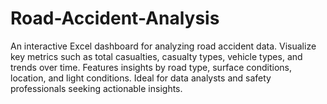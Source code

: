 # Road-Accident-Analysis
An interactive Excel dashboard for analyzing road accident data. Visualize key metrics such as total casualties, casualty types, vehicle types, and trends over time. Features insights by road type, surface conditions, location, and light conditions. Ideal for data analysts and safety professionals seeking actionable insights.
